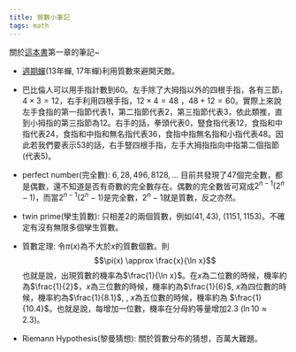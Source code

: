 ```yaml
---
title: 質數小筆記
tags: math
---
```


關於[這本書](http://www.books.com.tw/exep/prod/booksfile.php?item=0010515714)第一章的筆記~

* [週期蟬](http://en.wikipedia.org/wiki/Periodical_cicadas)(13年蟬, 17年蟬)利用質數來避開天敵。

* 巴比倫人可以用手指計數到60。左手除了大拇指以外的四根手指，各有三節，$4 \times 3=12$，右手利用四根手指，$12 \times 4=48$ ，$48+12=60$。實際上來說左手食指的第一指節代表1，第二指節代表2，第三指節代表3，依此類推，直到小拇指的第三指節為12。右手的話，拳頭代表0，豎食指代表12，食指和中指代表24，食指和中指和無名指代表36，食指中指無名指和小指代表48。因此若我們要表示53的話，右手豎四根手指，左手大拇指指向中指第二個指節(代表5)。

* perfect number(完全數): $6, 28, 496, 8128, ...$ 目前共發現了47個完全數，都是偶數，還不知道是否有奇數的完全數存在。偶數的完全數皆可寫成$2^{n-1}(2^n-1)$，而當$2^{n-1}(2^n-1)$是完全數，$2^n-1$就是質數，反之亦然。

* twin prime(孿生質數): 只相差2的兩個質數，例如$(41, 43)$, $(1151, 1153)$。不確定有沒有無限多個孿生質數。

* 質數定理: 令$\pi(x)$為不大於$x$的質數個數。則
$$\pi(x) \approx \frac{x}{\ln x}$$也就是說，出現質數的機率為$\frac{1}{\ln x}$。在$x$為二位數的時候，機率約為$\frac{1}{2}$，$x$為三位數的時候，機率約為$\frac{1}{6}$, $x$為四位數的時候，機率約為$\frac{1}{8.1}$, , $x$為五位數的時候，機率約為
$\frac{1}{10.4}$。也就是說，每增加一位數，機率在分母約等量增加2.3 ($\ln 10 \approx 2.3$)。

* Riemann Hypothesis(黎曼猜想): 關於質數分布的猜想，百萬大難題。

